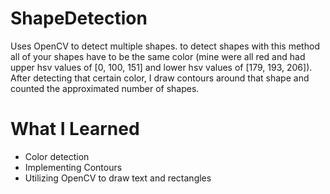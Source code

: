 # ShapeDetection
Uses OpenCV to detect multiple shapes. to detect shapes with this method all of your shapes have to be the same color (mine were all red and had upper hsv values of [0, 100, 151] and lower hsv values of [179, 193, 206]). After detecting that certain color, I draw contours around that shape and counted the approximated number of shapes. 

# What I Learned 
- Color detection
- Implementing Contours 
- Utilizing OpenCV to draw text and rectangles 
